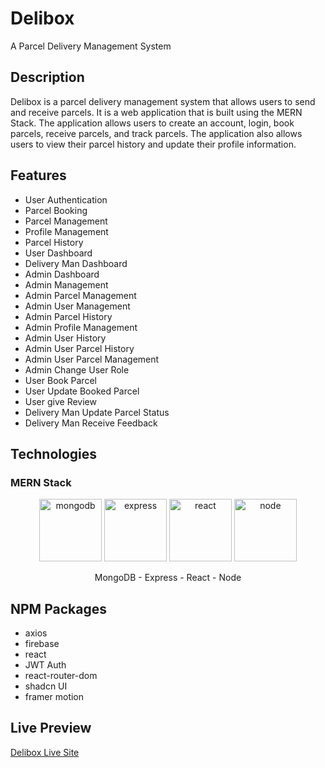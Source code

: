 # Delibox
A Parcel Delivery Management System

## Description
Delibox is a parcel delivery management system that allows users to send and receive parcels. It is a web application that is built using the MERN Stack. The application allows users to create an account, login, book parcels, receive parcels, and track parcels. The application also allows users to view their parcel history and update their profile information.

## Features
- User Authentication
- Parcel Booking
- Parcel Management
- Profile Management
- Parcel History
- User Dashboard
- Delivery Man Dashboard
- Admin Dashboard
- Admin Management
- Admin Parcel Management
- Admin User Management
- Admin Parcel History
- Admin Profile Management
- Admin User History
- Admin User Parcel History
- Admin User Parcel Management
- Admin Change User Role
- User Book Parcel
- User Update Booked Parcel
- User give Review
- Delivery Man Update Parcel Status
- Delivery Man Receive Feedback

## Technologies
### MERN Stack

<p align="center">
  <img width="100" src="https://img.icons8.com/?size=100&id=bosfpvRzNOG8&format=png&color=000000" alt="mongodb"/>
  <img width="100" src="https://img.icons8.com/?size=100&id=2ZOaTclOqD4q&format=png&color=000000" alt="express"/>
  <img width="100" src="https://img.icons8.com/?size=100&id=123603&format=png&color=000000" alt="react"/>
  <img width="100" src="https://img.icons8.com/?size=100&id=hsPbhkOH4FMe&format=png&color=000000" alt="node"/>
</p>

  <div align="center">MongoDB - Express - React - Node</div>

## NPM Packages
- axios
- firebase
- react
- JWT Auth
- react-router-dom
- shadcn UI
- framer motion

## Live Preview 
[Delibox Live Site](https://delibox-amirulkanak.web.app/)